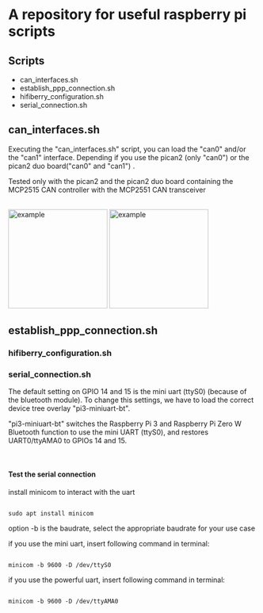 # A repository for useful raspberry pi scripts

## Scripts
- can_interfaces.sh
- establish_ppp_connection.sh
- hifiberry_configuration.sh
- serial_connection.sh



## can_interfaces.sh
Executing the "can_interfaces.sh" script, you can load the "can0" and/or the
"can1" interface. Depending if you use the pican2 (only "can0") or the
pican2 duo board("can0" and "can1") .

Tested only with the pican2 and the pican2 duo board containing the MCP2515 CAN controller
with the MCP2551 CAN transceiver

<br>

<img src="https://cdn.shopify.com/s/files/1/1560/1473/products/picture-template_pican2_1.jpg?v=1503590593" alt="example" width="200" height="200">

<img src="https://cdn.shopify.com/s/files/1/1560/1473/products/IMG_0002-3.jpg?v=1502370327" alt="example" width="200" height="200">


## establish_ppp_connection.sh


### hifiberry_configuration.sh


### serial_connection.sh

The default setting on GPIO 14 and 15 is the mini uart (ttyS0) (because of
the bluetooth module). To change this settings, we have to load the correct
device tree overlay "pi3-miniuart-bt".

"pi3-miniuart-bt" switches the Raspberry Pi 3 and Raspberry Pi Zero W Bluetooth
function to use the mini UART (ttyS0), and restores UART0/ttyAMA0 to
GPIOs 14 and 15.

<br>

#### Test the serial connection

install minicom to interact with the uart
<pre><code>
sudo apt install minicom
</pre></code>


option -b is the baudrate, select the appropriate baudrate for your use case

if you use the mini uart, insert following command in terminal:
<pre><code>
minicom -b 9600 -D /dev/ttyS0
</pre></code>

if you use the powerful uart, insert following command in terminal:
<pre><code>
minicom -b 9600 -D /dev/ttyAMA0
</pre></code>
